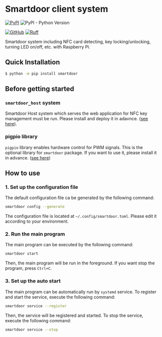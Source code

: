 # Smartdoor client system

[![PyPI](https://img.shields.io/pypi/v/smartdoor?label=PyPI&logo=PyPI)](https://pypi.org/project/smartdoor/)
![PyPI - Python Version](https://img.shields.io/pypi/pyversions/smartdoor?logo=Python)

[![GitHub](https://img.shields.io/github/license/munechika-koyo/cherab_phix)](https://opensource.org/licenses/BSD-3-Clause)
[![Ruff](https://img.shields.io/endpoint?url=https://raw.githubusercontent.com/charliermarsh/ruff/main/assets/badge/v2.json)](https://github.com/charliermarsh/ruff)

Smartdoor system including NFC card detecting, key locking/unlocking, turning LED on/off, etc. with Raspberry Pi.

## Quick Installation
```bash
$ python -m pip install smartdoor
```

## Before getting started

### `smartdoor_host` system
Smartdoor Host system which serves the web application for NFC key management must be run. Please
install and deploy it in adavnce. ([see here](https://github.com/munechika-koyo/smartdoor_host)).

### pigpio library
`pigpio` library enables hardware control for PWM signals. This is the optional library for `smartdoor` package. If you want to use it, please install it in advance. ([see here](http://abyz.me.uk/rpi/pigpio/download.html))

## How to use

### 1. Set up the configuration file
The default configuration file ca be generated by the following command:
```bash
smartdoor config --generate
```
The configuration file is located at `~/.config/smartdoor.toml`. Please edit it according to your environment.

### 2. Run the main program
The main program can be executed by the following command:
```bash
smartdoor start
```
Then, the main program will be run in the foreground. If you want stop the program, press `Ctrl+C`.

### 3. Set up the auto start
The main program can be automatically run by `systemd` service. To register and start the service, execute the following command:
```bash
smartdoor service --register
```
Then, the service will be registered and started. To stop the service, execute the following command:
```bash
smartdoor service --stop
```
